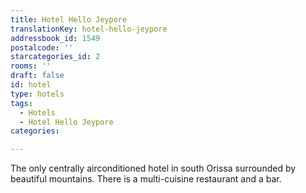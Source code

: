 ```yaml
---
title: Hotel Hello Jeypore
translationKey: hotel-hello-jeypore
addressbook_id: 1549
postalcode: ''
starcategories_id: 2
rooms: ''
draft: false
id: hotel
type: hotels
tags:
  - Hotels
  - Hotel Hello Jeypore
categories:

---
```

The only centrally airconditioned hotel in south Orissa surrounded by beautiful mountains. There is a multi-cuisine restaurant and a bar. 